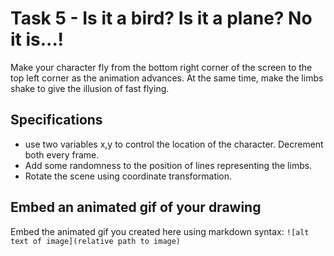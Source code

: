 # Task 5 - Is it a bird? Is it a plane? No it is...!

Make your character fly from the bottom right corner of the screen to the top left corner as the animation advances. At the same time, make the limbs shake to give the illusion of fast flying.

## Specifications

- use two variables x,y to control the location of the character. Decrement both every frame.
- Add some randomness to the position of lines representing the limbs.
- Rotate the scene using coordinate transformation.

## Embed an animated gif of your drawing

Embed the animated gif you created here using markdown syntax: `![alt text of image](relative path to image)`